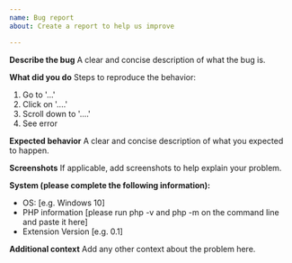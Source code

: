 ```yaml
---
name: Bug report
about: Create a report to help us improve

---
```


**Describe the bug**
A clear and concise description of what the bug is.

**What did you do**
Steps to reproduce the behavior:
1. Go to '...'
2. Click on '....'
3. Scroll down to '....'
4. See error

**Expected behavior**
A clear and concise description of what you expected to happen.

**Screenshots**
If applicable, add screenshots to help explain your problem.

**System (please complete the following information):**
 - OS: [e.g. Windows 10]
 - PHP information [please run php -v and php -m on the command line and paste it here]
 - Extension Version [e.g. 0.1]

**Additional context**
Add any other context about the problem here.
